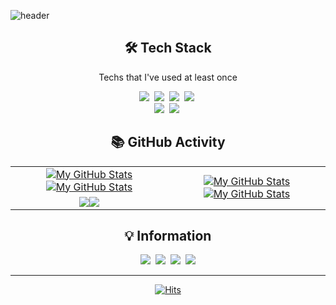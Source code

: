![header](https://capsule-render.vercel.app/api?type=waving&color=auto&height=200&section=header&text=SEHYEON%20Github&fontSize=90)

<h2 align="center">🛠️ Tech Stack</h2>
<p align="center">Techs that I've used at least once</p>
<p align="center">
    <img src="https://img.shields.io/badge/Java-007396?style=flat-square&logo=openjdk&logoColor=white"/></a>&nbsp
    <img src="https://img.shields.io/badge/C++-00599C?style=flat-square&logo=C%2B%2B&logoColor=white"/></a>&nbsp
    <img src="https://img.shields.io/badge/C-A8B9CC?style=flat-square&logo=C&logoColor=white"/></a>&nbsp
    <!--<img src="https://img.shields.io/badge/C%23-239120?style=flat-square&logo=C%23&logoColor=white"/></a>&nbsp -->
     <img src="https://img.shields.io/badge/Python-3766AB?style=flat-square&logo=Python&logoColor=white"/></a>&nbsp
    <br>
    <img src="https://img.shields.io/badge/MySQL-4479A1?style=flat-square&logo=MySQL&logoColor=white"/></a>&nbsp
    <img src="https://img.shields.io/badge/CentOS-262577?style=flat-square&logo=CentOS&logoColor=white"/></a>&nbsp
</p>
<!--
<p align="center">Tools that I've used at least once</p>
<p align="center">
    <img src="https://img.shields.io/badge/Eclipse IDE-2C2255?style=flat-square&logo=Eclipse-IDE&logoColor=white"/></a>&nbsp
    <img src="https://img.shields.io/badge/Visual Studio-5C2D91?style=flat-square&logo=Visual-Studio&logoColor=white"/></a>&nbsp
    <img src="https://img.shields.io/badge/Visual Studio Code-007ACC?style=flat-square&logo=Visual-Studio-Code&logoColor=white"/></a>&nbsp
    <br>
    <img src="https://img.shields.io/badge/Xcode-147EFB?style=flat-square&logo=Xcode&logoColor=white"/></a>&nbsp
    <img src="https://img.shields.io/badge/GitHub-181717?style=flat-square&logo=GitHub&logoColor=white"/></a>&nbsp
    <img src="https://img.shields.io/badge/iTerm-000000?style=flat-square&logo=iTerm2&logoColor=white"/></a>&nbsp
    <img src="https://img.shields.io/badge/Sublime Text-FF9800?style=flat-square&logo=Sublime-Text&logoColor=white"/></a>&nbsp
</p> -->

<h2 align="center">📚 GitHub Activity</h2>
<table>
    <tr>
        <td align="center"><a href="https://github.com/bboxeeee"><img src="https://github-readme-stats.vercel.app/api?username=bboxeeee&show_icons=true&theme=default&include_all_commits=true#gh-light-mode-only" alt="My GitHub Stats"/></a><a href="https://github.com/bboxeeee#gh-dark-mode-only"><img src="https://github-readme-stats.vercel.app/api?username=bboxeeee&show_icons=true&theme=tokyonight&include_all_commits=true#gh-dark-mode-only" alt="My GitHub Stats"/></a></td>
        <td rowspan="2" align="center"><a href="https://github.com/bboxeeee#gh-light-mode-only"><img src="https://github-readme-stats.vercel.app/api/top-langs/?username=bboxeeee&theme=default&langs_count=8#gh-light-mode-only" alt="My GitHub Stats"/></a><a href="https://github.com/bboxeeee#gh-dark-mode-only"><img src="https://github-readme-stats.vercel.app/api/top-langs/?username=bboxeeee&theme=tokyonight&langs_count=8#gh-dark-mode-only" alt="My GitHub Stats"/></a></td>
    </tr>
    <tr>
        <td align="center"><a href="https://github.com/bboxeeee#gh-light-mode-only"><img src="https://github-readme-streak-stats.herokuapp.com/?user=bboxeeee&theme=default"/></a><a href="https://github.com/bboxeeee#gh-dark-mode-only"><img src="https://github-readme-streak-stats.herokuapp.com/?user=bboxeeee&theme=tokyonight"/></a></td>
    </tr>
</table>

<h2 align="center">💡 Information</h2>
<p align="center">
    <a href="https://bboxeeee.github.io"><img src="https://img.shields.io/badge/Github Blog-181717?style=flat-square&logo=Github&logoColor=white&link=https://bboxeeee.github.io"/></a>&nbsp
    <a href="https://blog.naver.com/noeyhesx"><img src="https://img.shields.io/badge/NAVER Blog-03C75A?style=flat-square&logo=Naver&logoColor=white&link=https://blog.naver.com/noeyhesx"/></a>&nbsp
    <a href="https://www.instagram.com/_sxhxun/"><img src="https://img.shields.io/badge/Instagram-E4405F?style=flat-square&logo=Instagram&logoColor=white&link=https://www.instagram.com/_sxhxun/"/></a>&nbsp
    <a href="mailto:noeyhesx@naver.com"><img src="https://img.shields.io/badge/Gmail-d14836?style=flat-square&logo=Gmail&logoColor=white&link=noeyhesx@naver.com"/></a>
<p>

---

<p align="center">
    <a href="https://hits.sh/bboxeeee.github.io/"><img alt="Hits" src="https://hits.sh/bboxeeee.github.io.svg?view=today-total&style=plastic&label=TOTAL&color=038ad4&logo=github"/></a>